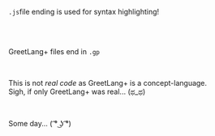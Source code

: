 `.js`file ending is used for syntax highlighting! 

<br />
<br />

GreetLang+ files end in `.gp`

<br />

This is not *real code* as GreetLang+ is a concept-language. 
<br />
Sigh, if only GreetLang+ was real... (ಥ_ಥ)

<br/>

Some day... ( ͡° ͜ʖ ͡°) 
